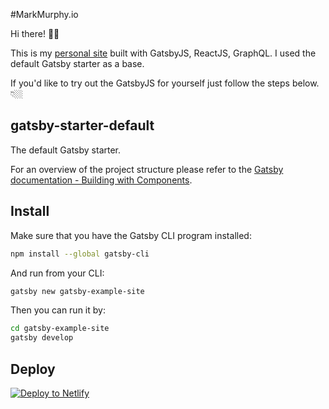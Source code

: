 #MarkMurphy.io

Hi there! 👋🏼

This is my [personal site](https://markmurphy.io) built with GatsbyJS, ReactJS, GraphQL. I used the default Gatsby starter as a base. 

If you'd like to try out the GatsbyJS for yourself just follow the steps below. 👇🏼

## gatsby-starter-default
The default Gatsby starter.

For an overview of the project structure please refer to the [Gatsby documentation - Building with Components](https://www.gatsbyjs.org/docs/building-with-components/).

## Install

Make sure that you have the Gatsby CLI program installed:
```sh
npm install --global gatsby-cli
```

And run from your CLI:
```sh
gatsby new gatsby-example-site
```

Then you can run it by:
```sh
cd gatsby-example-site
gatsby develop
```

## Deploy

[![Deploy to Netlify](https://www.netlify.com/img/deploy/button.svg)](https://app.netlify.com/start/deploy?repository=https://github.com/gatsbyjs/gatsby-starter-default)
